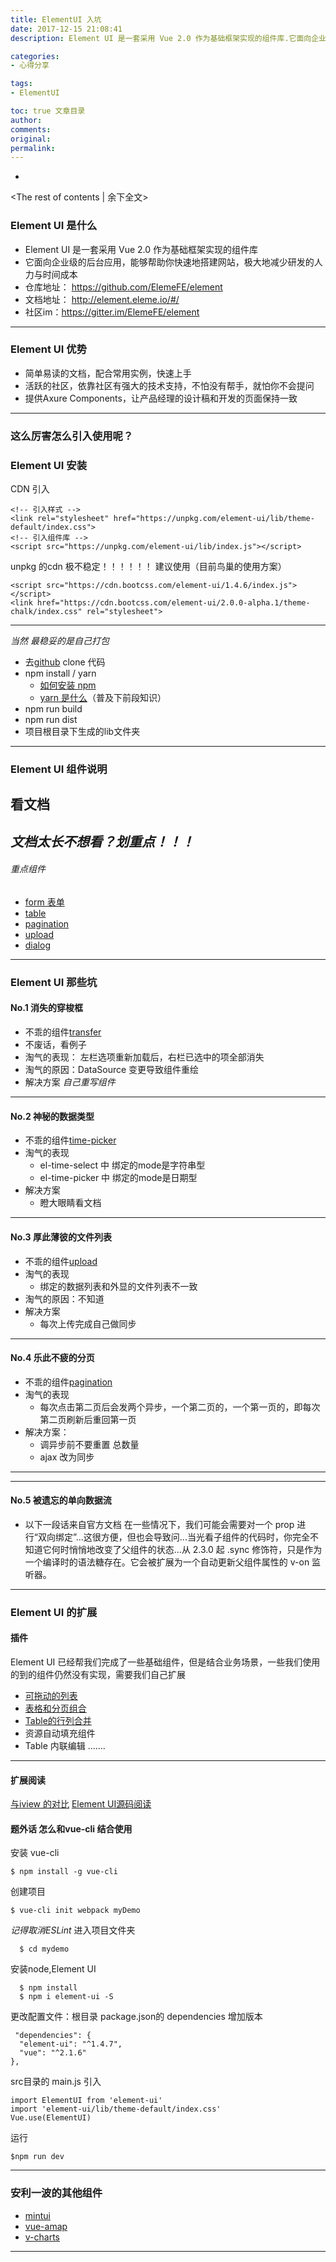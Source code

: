 ```yaml
---
title: ElementUI 入坑
date: 2017-12-15 21:08:41
description: Element UI 是一套采用 Vue 2.0 作为基础框架实现的组件库.它面向企业级的后台应用，能够帮助你快速地搭建网站，极大地减少研发的人力与时间成本.简单易读的文档，配合常用实例，快速上手

categories:
- 心得分享

tags:
- ElementUI

toc: true 文章目录
author:
comments:
original:
permalink:
---
```

+ <!-- more -->
<The rest of contents | 余下全文>

### Element UI 是什么

- Element UI 是一套采用 Vue 2.0 作为基础框架实现的组件库
- 它面向企业级的后台应用，能够帮助你快速地搭建网站，极大地减少研发的人力与时间成本
- 仓库地址： https://github.com/ElemeFE/element
- 文档地址： http://element.eleme.io/#/
- 社区im：https://gitter.im/ElemeFE/element
---
### Element UI 优势

- 简单易读的文档，配合常用实例，快速上手
- 活跃的社区，依靠社区有强大的技术支持，不怕没有帮手，就怕你不会提问
- 提供Axure Components，让产品经理的设计稿和开发的页面保持一致
---
###  这么厉害怎么引入使用呢？

### Element UI 安装

CDN 引入
```
<!-- 引入样式 -->
<link rel="stylesheet" href="https://unpkg.com/element-ui/lib/theme-default/index.css">
<!-- 引入组件库 -->
<script src="https://unpkg.com/element-ui/lib/index.js"></script>
```
unpkg 的cdn 极不稳定！！！！！！
建议使用（目前鸟巢的使用方案）
```
<script src="https://cdn.bootcss.com/element-ui/1.4.6/index.js"></script>
<link href="https://cdn.bootcss.com/element-ui/2.0.0-alpha.1/theme-chalk/index.css" rel="stylesheet">
```
---
  *当然 最稳妥的是自己打包*
- 去[github](https://github.com/ElemeFE/element) clone 代码
- npm install / yarn
  - [如何安装 npm](http://www.runoob.com/nodejs/nodejs-install-setup.html)
  -  [yarn 是什么](https://yarnpkg.com/zh-Hans/)（普及下前段知识）
- npm run build
- npm run dist
- 项目根目录下生成的lib文件夹

---
### Element UI 组件说明

看文档
---
*文档太长不想看？划重点！！！*
---
###### 重点组件
- [form 表单](http://element.eleme.io/#/zh-CN/component/form)
- [table](http://element.eleme.io/#/zh-CN/component/table)
- [pagination](http://element.eleme.io/#/zh-CN/component/pagination)
- [upload](http://element.eleme.io/#/zh-CN/component/upload)
- [dialog](http://element.eleme.io/#/zh-CN/component/dialog)
---
### Element UI  那些坑

#### No.1 消失的穿梭框
- 不乖的组件[transfer](http://element.eleme.io/#/zh-CN/component/transfer)
- 不废话，看例子
- 淘气的表现： 左栏选项重新加载后，右栏已选中的项全部消失
- 淘气的原因：DataSource 变更导致组件重绘
- 解决方案
*自己重写组件*
---
#### No.2 神秘的数据类型
- 不乖的组件[time-picker](http://element.eleme.io/#/zh-CN/component/time-picker)
- 淘气的表现
  - el-time-select 中 绑定的mode是字符串型
  - el-time-picker 中 绑定的mode是日期型
- 解决方案
  - 瞪大眼睛看文档
---
#### No.3 厚此薄彼的文件列表
- 不乖的组件[upload](http://element.eleme.io/#/zh-CN/component/upload)
- 淘气的表现
  - 绑定的数据列表和外显的文件列表不一致
- 淘气的原因：不知道
- 解决方案
  - 每次上传完成自己做同步
---
#### No.4 乐此不疲的分页
- 不乖的组件[pagination](http://element.eleme.io/#/zh-CN/component/pagination)
- 淘气的表现
  - 每次点击第二页后会发两个异步，一个第二页的，一个第一页的，即每次第二页刷新后重回第一页
- 解决方案：
  - 调异步前不要重置 总数量
  - ajax 改为同步
---
---
#### No.5 被遗忘的单向数据流
- 以下一段话来自官方文档
在一些情况下，我们可能会需要对一个 prop 进行“双向绑定”...这很方便，但也会导致问...当光看子组件的代码时，你完全不知道它何时悄悄地改变了父组件的状态...从 2.3.0 起 .sync 修饰符，只是作为一个编译时的语法糖存在。它会被扩展为一个自动更新父组件属性的 v-on 监听器。
---
### Element UI  的扩展

####  插件
Element UI 已经帮我们完成了一些基础组件，但是结合业务场景，一些我们使用的到的组件仍然没有实现，需要我们自己扩展
- [可拖动的列表](https://github.com/SortableJS/Vue.Draggable)
- [表格和分页组合](https://github.com/njleonzhang/vue-data-tables)
- [Table的行列合并](https://github.com/scq000/vue-element-enhanced-table)
- 资源自动填充组件
- Table 内联编辑
.......
---
#### 扩展阅读

[与iview 的对比](https://zhuanlan.zhihu.com/p/27479767)
[Element UI源码阅读](http://www.jianshu.com/c/c71f9c127c71)

#### 题外话 怎么和vue-cli 结合使用
 安装 vue-cli
```
$ npm install -g vue-cli
```
创建项目
```
$ vue-cli init webpack myDemo
```
 *记得取消ESLint*
进入项目文件夹
```
  $ cd mydemo
```
安装node,Element UI  
```
  $ npm install
  $ npm i element-ui -S
```
更改配置文件：根目录 package.json的  dependencies 增加版本
  ```
   "dependencies": {
    "element-ui": "^1.4.7",
    "vue": "^2.1.6"
  },
  ```
src目录的 main.js 引入
  ```
  import ElementUI from 'element-ui'
  import 'element-ui/lib/theme-default/index.css'
  Vue.use(ElementUI)
  ```
 运行
```
$npm run dev
```
---
### 安利一波的其他组件

- [mintui](http://mint-ui.github.io/docs/#/zh-cn2)
- [vue-amap](https://elemefe.github.io/vue-amap/)
- [v-charts](https://elemefe.github.io/v-charts/#/)
---
